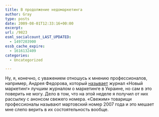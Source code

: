 ```yaml
---
title: В продолжение недомаркетинга
author: Gray
type: posts
date: 2009-08-01T12:33:16+00:00
excerpt:
url: /9823
esml_socialcount_LAST_UPDATED:
  - 1497203900
essb_cache_expire:
  - 1616132409
categories:
  - Uncategorized

---
```








Ну, я, конечно, с уважением отношусь к мнению профессионалов, например, Андрея Федорова, который [называет][1] журнал &#171;Новый маркетинг&#187; лучшим журналом о маркетинге в Украине, но сам в это поверить не могу. Дело в том, что на этой неделе я получил от них рассылку с анонсом свежего номера. &#171;Свежим&#187; товарищи профессионалы называют мартовский номер 2007 года и это мешает мне слепо верить в их состоятельность вообще.

 [1]: http://fedoriv.com/news/odessa/